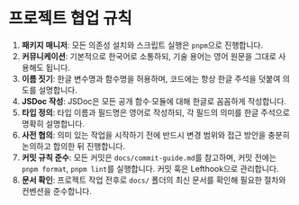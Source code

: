 # 프로젝트 협업 규칙

1. **패키지 매니저**: 모든 의존성 설치와 스크립트 실행은 `pnpm`으로 진행합니다.
2. **커뮤니케이션**: 기본적으로 한국어로 소통하되, 기술 용어는 영어 원문을 그대로 사용해도 됩니다.
3. **이름 짓기**: 한글 변수명과 함수명을 허용하며, 코드에는 항상 한글 주석을 덧붙여 의도를 설명합니다.
4. **JSDoc 작성**: JSDoc은 모든 공개 함수·모듈에 대해 한글로 꼼꼼하게 작성합니다.
5. **타입 정의**: 타입 이름과 필드명은 영어로 작성하되, 각 필드의 의미를 한글 주석으로 명확히 설명합니다.
6. **사전 협의**: 의미 있는 작업을 시작하기 전에 반드시 변경 범위와 접근 방안을 충분히 논의하고 합의한 뒤 진행합니다.
7. **커밋 규칙 준수**: 모든 커밋은 `docs/commit-guide.md`를 참고하며, 커밋 전에는 `pnpm format`, `pnpm lint`를 실행합니다. 커밋 훅은 Lefthook으로 관리합니다.
8. **문서 확인**: 프로젝트 작업 전후로 `docs/` 폴더의 최신 문서를 확인해 필요한 절차와 컨벤션을 준수합니다.
